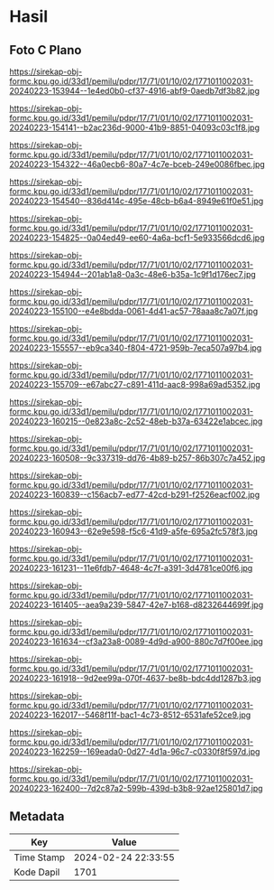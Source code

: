 # Hasil

## Foto C Plano

https://sirekap-obj-formc.kpu.go.id/33d1/pemilu/pdpr/17/71/01/10/02/1771011002031-20240223-153944--1e4ed0b0-cf37-4916-abf9-0aedb7df3b82.jpg

https://sirekap-obj-formc.kpu.go.id/33d1/pemilu/pdpr/17/71/01/10/02/1771011002031-20240223-154141--b2ac236d-9000-41b9-8851-04093c03c1f8.jpg

https://sirekap-obj-formc.kpu.go.id/33d1/pemilu/pdpr/17/71/01/10/02/1771011002031-20240223-154322--46a0ecb6-80a7-4c7e-bceb-249e0086fbec.jpg

https://sirekap-obj-formc.kpu.go.id/33d1/pemilu/pdpr/17/71/01/10/02/1771011002031-20240223-154540--836d414c-495e-48cb-b6a4-8949e61f0e51.jpg

https://sirekap-obj-formc.kpu.go.id/33d1/pemilu/pdpr/17/71/01/10/02/1771011002031-20240223-154825--0a04ed49-ee60-4a6a-bcf1-5e933566dcd6.jpg

https://sirekap-obj-formc.kpu.go.id/33d1/pemilu/pdpr/17/71/01/10/02/1771011002031-20240223-154944--201ab1a8-0a3c-48e6-b35a-1c9f1d176ec7.jpg

https://sirekap-obj-formc.kpu.go.id/33d1/pemilu/pdpr/17/71/01/10/02/1771011002031-20240223-155100--e4e8bdda-0061-4d41-ac57-78aaa8c7a07f.jpg

https://sirekap-obj-formc.kpu.go.id/33d1/pemilu/pdpr/17/71/01/10/02/1771011002031-20240223-155557--eb9ca340-f804-4721-959b-7eca507a97b4.jpg

https://sirekap-obj-formc.kpu.go.id/33d1/pemilu/pdpr/17/71/01/10/02/1771011002031-20240223-155709--e67abc27-c891-411d-aac8-998a69ad5352.jpg

https://sirekap-obj-formc.kpu.go.id/33d1/pemilu/pdpr/17/71/01/10/02/1771011002031-20240223-160215--0e823a8c-2c52-48eb-b37a-63422e1abcec.jpg

https://sirekap-obj-formc.kpu.go.id/33d1/pemilu/pdpr/17/71/01/10/02/1771011002031-20240223-160508--9c337319-dd76-4b89-b257-86b307c7a452.jpg

https://sirekap-obj-formc.kpu.go.id/33d1/pemilu/pdpr/17/71/01/10/02/1771011002031-20240223-160839--c156acb7-ed77-42cd-b291-f2526eacf002.jpg

https://sirekap-obj-formc.kpu.go.id/33d1/pemilu/pdpr/17/71/01/10/02/1771011002031-20240223-160943--62e9e598-f5c6-41d9-a5fe-695a2fc578f3.jpg

https://sirekap-obj-formc.kpu.go.id/33d1/pemilu/pdpr/17/71/01/10/02/1771011002031-20240223-161231--11e6fdb7-4648-4c7f-a391-3d4781ce00f6.jpg

https://sirekap-obj-formc.kpu.go.id/33d1/pemilu/pdpr/17/71/01/10/02/1771011002031-20240223-161405--aea9a239-5847-42e7-b168-d8232644699f.jpg

https://sirekap-obj-formc.kpu.go.id/33d1/pemilu/pdpr/17/71/01/10/02/1771011002031-20240223-161634--cf3a23a8-0089-4d9d-a900-880c7d7f00ee.jpg

https://sirekap-obj-formc.kpu.go.id/33d1/pemilu/pdpr/17/71/01/10/02/1771011002031-20240223-161918--9d2ee99a-070f-4637-be8b-bdc4dd1287b3.jpg

https://sirekap-obj-formc.kpu.go.id/33d1/pemilu/pdpr/17/71/01/10/02/1771011002031-20240223-162017--5468f11f-bac1-4c73-8512-6531afe52ce9.jpg

https://sirekap-obj-formc.kpu.go.id/33d1/pemilu/pdpr/17/71/01/10/02/1771011002031-20240223-162259--169eada0-0d27-4d1a-96c7-c0330f8f597d.jpg

https://sirekap-obj-formc.kpu.go.id/33d1/pemilu/pdpr/17/71/01/10/02/1771011002031-20240223-162400--7d2c87a2-599b-439d-b3b8-92ae125801d7.jpg


## Metadata

| Key        | Value               |
| ---------- | ------------------- |
| Time Stamp | 2024-02-24 22:33:55 |
| Kode Dapil | 1701                |



